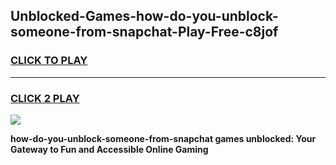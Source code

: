 
## Unblocked-Games-how-do-you-unblock-someone-from-snapchat-Play-Free-c8jof
<h3>
<a href="https://premium76.site?title=how-do-you-unblock-someone-from-snapchat&ref=10A">CLICK TO PLAY</a></h3>
<hr>

<h3>
<a href="https://premium76.site?title=how-do-you-unblock-someone-from-snapchat&ref=10A">CLICK 2 PLAY</a>
  
</h3>

<a href="https://premium76.site?title=how-do-you-unblock-someone-from-snapchat&ref=10A"><img src="https://clearcache.store/games.png"></a>


**how-do-you-unblock-someone-from-snapchat games unblocked: Your Gateway to Fun and Accessible Online Gaming**
